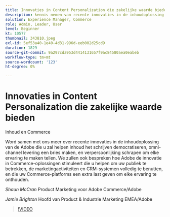 ```yaml
---
title: Innovaties in Content Personalization die zakelijke waarde bieden
description: kennis nemen van recente innovaties in de inhoudoplossing van Adobe en van de vraag hoe Adobe de innovatie in Commerce-oplossingen stimuleert
solution: Experience Manager, Commerce
role: Admin, Leader, User
level: Beginner
kt: 10577
thumbnail: 343810.jpeg
exl-id: 5ef53a40-1e40-4d31-996d-eeb002d25cd9
duration: 1829
source-git-commit: 9a297cda953d4414131657f9ac84580aea0eabeb
workflow-type: tm+mt
source-wordcount: '123'
ht-degree: 0%

---
```


# Innovaties in Content Personalization die zakelijke waarde bieden

Inhoud en Commerce

Word samen met ons meer over recente innovaties in de inhoudoplossing van de Adobe die u zal helpen inhoud het schrijven democratiseren, omni-channel levering een bries maken, en verpersoonlijking schrapen om elke ervaring te maken tellen.  We zullen ook bespreken hoe Adobe de innovatie in Commerce-oplossingen stimuleert die u helpen om uw publiek te betrekken, de marketingactiviteiten en CRM-systemen volledig te benutten, en die uw Commerce-platforms een extra last geven om elke ervaring te onthouden.

*Shaun McCran* Product Marketing voor Adobe Commerce/Adobe

*Jamie Brighton* Hoofd van Product &amp; Industrie Marketing EMEA/Adobe

>[!VIDEO](https://video.tv.adobe.com/v/343810/?quality=12&learn=on)
